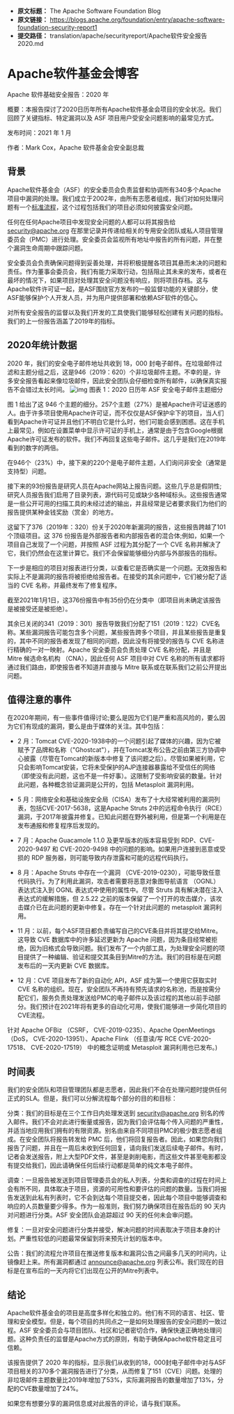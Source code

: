 - **原文标题：** The Apache Software Foundation Blog
- **原文链接：** https://blogs.apache.org/foundation/entry/apache-software-foundation-security-report1
- **提交路径：** translation/apache/securityreport/Apache软件安全报告2020.md

# Apache软件基金会博客
Apache 软件基础安全报告：2020 年

概要：本报告探讨了2020日历年所有Apache软件基金会项目的安全状况。我们回顾了关键指标、特定漏洞以及 ASF 项目用户受安全问题影响的最常见方式。

发布时间：2021 年 1 月

作者：Mark Cox，Apache 软件基金会安全副总裁

## 背景
Apache软件基金会（ASF）的安全委员会负责监督和协调所有340多个Apache项目中漏洞的处理。我们成立于2002年，由所有志愿者组成，我们对如何处理问题有一个[标准流程](https://s.apache.org/cveprocess)，这个过程包括我们的项目必须如何披露安全问题。

任何在任何Apache项目中发现安全问题的人都可以将其报告给 security@apache.org 在那里记录并传递给相关的专用安全团队或私人项目管理委员会（PMC）进行处理。安全委员会监视所有地址中报告的所有问题，并在整个漏洞生命周期中跟踪问题。

安全委员会负责确保问题得到妥善处理，并将积极提醒各项目其悬而未决的问题和责任。作为董事会委员会，我们有能力采取行动，包括阻止其未来的发布，或者在最坏的情况下，如果项目对处理其安全问题没有响应，则将项目存档。这与Apache软件许可证一起，是ASF围绕官方发布的一般监督功能的关键部分，使ASF能够保护个人开发人员，并为用户提供部署和依赖ASF软件的信心。

对所有安全报告的监督以及我们开发的工具使我们能够轻松创建有关问题的指标。我们的上一份报告涵盖了2019年的指标。

## 2020年统计数据
2020 年，我们的安全电子邮件地址共收到 18，000 封电子邮件。在垃圾邮件过滤和主题分组之后，这是946（2019：620）个非垃圾邮件主题。不幸的是，许多安全报告看起来像垃圾邮件，因此安全团队会仔细检查所有邮件，以确保真实报告不会错过太长时间。
![img](https://lh5.googleusercontent.com/oNWUqrENFNXhWmIgpq1Sq9LLO9LbJdOXcxf0M4LomAYDGiENfs60pIdAHkttKM4kMDf2IfKVja-IjJA9lYOwabmW-xyIwxvuC0D4LEaA9LLp57HWONyR3VscbR80ndJMXz7Zr2jA)
图表 1：2020 日历年 ASF 安全电子邮件主题细分


图 1 给出了这 946 个主题的细分。257个主题（27%）是被Apache许可证迷惑的人。由于许多项目使用Apache许可证，而不仅仅是ASF保护伞下的项目，当人们看到Apache许可证并且他们不明白它是什么时，他们可能会感到困惑。这在手机上最常见，例如在设置菜单中显示许可证的手机上，通常是由于包含Google根据Apache许可证发布的软件。我们不再回复这些电子邮件。这几乎是我们在2019年看到的数字的两倍。

在946个（23%）中，接下来的220个是电子邮件主题，人们询问非安全（通常是支持型）问题。

接下来的93份报告是研究人员在Apache网站上报告问题。这些几乎总是假阴性;研究人员报告我们启用了目录列表，源代码可见或缺少各种域标头。这些报告通常是一些公开可用的扫描工具的未经过滤的输出，并且经常是记者要求我们为他们的报告提供某种金钱奖励（赏金）的地方。

这留下了376（2019年：320）份关于2020年新漏洞的报告，这些报告跨越了101个顶级项目。这 376 份报告是外部报告者和内部报告者的混合体;例如，如果一个项目自己发现了一个问题，并按照 ASF 过程为其分配了一个 CVE 名称并解决了它，我们仍然会在这里计算它。我们不会保留能够细分内部与外部报告的指标。

下一步是相应的项目对报表进行分类，以查看它是否确实是一个问题。无效报告和实际上不是漏洞的报告将被拒绝给报告者。在接受的其余问题中，它们被分配了适当的 CVE 名称，并最终发布了修复程序。

截至2021年1月1日，这376份报告中有35份仍在分类中（即项目尚未确定该报告是被接受还是被拒绝）。

其余已关闭的341（2019：301）报告导致我们分配了151（2019：122）CVE名称。某些漏洞报告可能包含多个问题，某些报告跨多个项目，并且某些报告是重复的，其中不同的报告者发现了相同的问题，因此没有将接受的报告与 CVE 名称进行精确的一对一映射。Apache 安全委员会负责处理 CVE 名称分配，并且是 Mitre 候选命名机构 （CNA），因此任何 ASF 项目中对 CVE 名称的所有请求都将通过我们路由，即使报告者不知道并直接与 Mitre 联系或在联系我们之前公开提出问题。

## 值得注意的事件
在2020年期间，有一些事件值得讨论;要么是因为它们是严重和高风险的，要么因为它们有现成的漏洞，要么是由于媒体的关注。其中包括：

- 2 月：Tomcat CVE-2020-1938中的一个问题引起了媒体的兴趣，因为它被赋予了品牌和名称（"Ghostcat"），并在Tomcat发布公告之前由第三方协调中心披露（尽管在Tomcat的新版本中修复了该问题之后）。尽管如果被利用，它只会影响Tomcat安装，它将未受保护的AJP连接器暴露给不受信任的网络（即使没有此问题，这也不是一件好事）。这限制了受影响安装的数量。针对此问题，各种概念验证漏洞是公开的，包括 Metasploit 漏洞利用。

- 5 月：网络安全和基础设施安全局（CISA）发布了十大经常被利用的漏洞列表，包括CVE-2017-5638，这是Apache Struts 2中的远程命令执行（RCE）漏洞，于2017年披露并修复。已知此问题在野外被利用，但是第一个利用是在发布通报和修复程序后发现的。

- 7 月：Apache Guacamole 1.1.0 及更早版本的版本容易受到 RDP、CVE-2020-9497 和 CVE-2020-9498 中的问题的影响。如果用户连接到恶意或受损的 RDP 服务器，则可能导致内存泄露和可能的远程代码执行。

- 8 月：Apache Struts 中存在一个漏洞 （CVE-2019-0230），可能导致任意代码执行。为了利用此漏洞，攻击者需要将恶意对象图导航语言 （OGNL） 表达式注入到 OGNL 表达式中使用的属性中。尽管 Struts 具有解决潜在注入表达式的缓解措施，但 2.5.22 之前的版本保留了一个打开的攻击媒介，该攻击媒介已在此问题的更新中修复。存在一个针对此问题的 metasploit 漏洞利用。

- 11 月：以前，每个ASF项目都负责编写自己的CVE条目并将其提交给Mitre。这导致 CVE 数据库中的许多延迟更新为 Apache 问题，因为条目经常被拒绝，因为旧格式会导致问题。我们发布了一个内部工具，为处理安全问题的项目提供了一种编辑、验证和提交其条目到Mitre的方法。我们的目标是在问题发布后的一天内更新 CVE 数据库。

- 12 月：CVE 项目发布了新的自动化 API，ASF 成为第一个使用它获取实时 CVE 名称的组织。现在，安全团队不再持有预先请求的名称池，而是按需分配它们，服务负责处理发送给PMC的电子邮件以及该过程的其他以前手动部分。我们预计在2021年将有更多的自动化可用，使我们能够进一步简化项目的CVE流程。

针对 Apache OFBiz （CSRF， CVE-2019-0235）、Apache OpenMeetings （DoS， CVE-2020-13951）、Apache Flink （任意读/写 RCE CVE-2020-17518、 CVE-2020-17519） 中的概念证明或 Metasploit 漏洞利用也已发布。)

## 时间表
我们的安全团队和项目管理团队都是志愿者，因此我们不会在处理问题时提供任何正式的SLA。但是，我们可以分解流程每个部分的目的和目标：

分类：我们的目标是在三个工作日内处理发送到 security@apache.org 别名的传入邮件。我们不会对此进行衡量或报告，因为我们会评估每个传入问题的严重性，并适当地应用我们拥有的有限资源。别名由来自不同项目PMC的极少数志愿者组成。在安全团队将报告转发给 PMC 后，他们将回复报告者。因此，如果您向我们报告了问题，并且在一周后未收到任何回复，请向我们发送后续电子邮件。有时，记者会发送报告，附上大型PDF文件，甚至是剥削电影，而这些文件甚至电影都没有提交给我们，因此请确保任何后续行动都是简单的纯文本电子邮件。

调查：一旦报告被发送到项目管理委员会的私人列表，分类和调查的过程在时间上会有所不同，具体取决于项目，资源的可用性和要评估的问题的数量。当我们将报告发送到此私有列表时，它不会到达每个项目提交者，因此每个项目中能够调查和响应的人员数量要少得多。作为一般准则，我们努力确保项目在报告后的 90 天内对问题进行分类。ASF 安全团队会追踪超过 90 天的任何未会审问题。

修复：一旦对安全问题进行分类并接受，解决问题的时间表取决于项目本身的计划。严重性较低的问题最常保留到将来预先计划的版本中。

公告：我们的流程允许项目在推送修复版本和漏洞公告之间最多几天的时间内，让镜像赶上来。所有漏洞都通过 announce@apache.org 列表公布。我们现在的目标是在宣布后的一天内将它们出现在公开的Mitre列表中。

## 结论
Apache软件基金会的项目是高度多样化和独立的。他们有不同的语言、社区、管理和安全模型。但是，每个项目的共同点之一是如何处理报告的安全问题的一致过程。ASF 安全委员会与项目团队、社区和记者密切合作，确保快速正确地处理问题。这种负责任的监督是Apache方式的原则，有助于确保Apache软件稳定且可信赖。

该报告提供了 2020 年的指标，显示我们从收到的18，000封电子邮件中对与ASF项目相关的370多个漏洞报告进行了分类，从而修复了151（CVE）问题。处理的非垃圾邮件主题数量比2019年增加了53%，实际漏洞报告的数量增加了13%，分配的CVE数量增加了24%。

如果您有想要分享的漏洞信息或对此报告的评论，请与我们联系。
